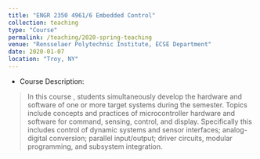 ```yaml
---
title: "ENGR 2350 4961/6 Embedded Control"
collection: teaching
type: "Course"
permalink: /teaching/2020-spring-teaching
venue: "Rensselaer Polytechnic Institute, ECSE Department"
date: 2020-01-07
location: "Troy, NY"
---
```




- Course Description:
> In this course , students simultaneously develop the hardware and software of one or more target systems during the semester. Topics include concepts and practices of microcontroller hardware and software for command, sensing, control, and display. Specifically this includes control of dynamic systems and sensor interfaces; analog-digital conversion; parallel input/output; driver circuits, modular programming, and subsystem integration.


